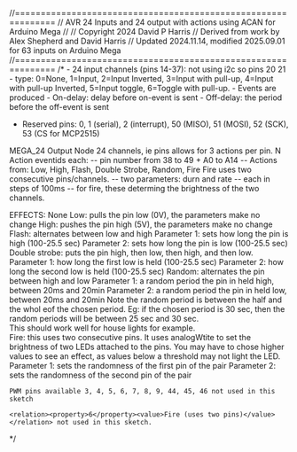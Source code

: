 //==============================================================
// AVR 24 Inputs and 24 output with actions using ACAN for Arduino Mega
//
// Copyright 2024 David P Harris
// Derived from work by Alex Shepherd and David Harris
// Updated 2024.11.14, modified 2025.09.01 for 63 inputs on Arduino Mega
//==============================================================
/* - 24 input channels (pins 14-37): not using i2c so pins 20 21 
     - type: 0=None,
             1=Input, 2=Input Inverted,
             3=Input with pull-up, 4=Input with pull-up Inverted,
             5=Input toggle, 6=Toggle with pull-up.
     - Events are produced
     - On-delay: delay before on-event is sent
     - Off-delay: the period before the off-event is sent
 - Reserved pins: 0, 1 (serial), 2 (interrupt), 50 (MISO), 51 (MOSI), 52 (SCK), 53 (CS for MCP2515)

MEGA_24 Output Node 
   24 channels, ie pins allows for 3 actions per pin.
   N Action eventids
   each:
   -- pin number from 38 to 49 + A0 to A14
   -- Actions from: Low, High, Flash, Double Strobe, Random, Fire
      Fire uses two consecutive pins/channels.
   -- two parameters: durn and rate
      -- each in steps of 100ms
      -- for fire, these determing the brightness of the two channels. 

EFFECTS:
 None
 Low: pulls the pin low (0V), the parameters make no change
 High: pushes the pin high (5V), the parameters make no change
 Flash: alternates between low and high
    Parameter 1: sets how long the pin is high (100-25.5 sec)
    Parameter 2: sets how long the pin is low (100-25.5 sec)
 Double strobe: puts the pin high, then low, then high, and then low.
    Parameter 1: how long the first low is held (100-25.5 sec)
    Parameter 2: how long the second low is held (100-25.5 sec)
 Random: alternates the pin between high and low
    Parameter 1: a random period the pin in held high, between 20ms and 20min
    Parameter 2: a random period the pin in held low, between 20ms and 20min
    Note the random period is between the half and the whol eof the chosen period.
    Eg: if the chosen period is 30 sec, then the random periods will be 
        between 25 sec and 30 sec.  
    This should work well for house lights for example.  
  Fire: this uses two consecutive pins. 
    It uses analogWtite to set the brightness of two LEDs attached to the pins.
    You may have to chose higher values to see an effect, as values below a 
    threshold may not light the LED.  
    Parameter 1: sets the randomness of the first pin of the pair 
    Parameter 2: sets the randomness of the second pin of the pair 


    PWM pins available 3, 4, 5, 6, 7, 8, 9, 44, 45, 46 not used in this sketch

    <relation><property>6</property><value>Fire (uses two pins)</value></relation> not used in this sketch.
*/


